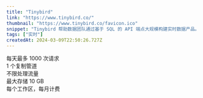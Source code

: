 ```yaml
---
title: "Tinybird"
link: "https://www.tinybird.co/"
thumbnail: "https://www.tinybird.co/favicon.ico"
snippet: "Tinybird 帮助数据团队通过基于 SQL 的 API 端点大规模构建实时数据产品。"
tags: ["实时"]
createdAt: 2024-03-09T22:50:26.727Z
---
```

每天最多 1000 次请求  
1 个复制管道  
不限处理流量  
最大存储 10 GB  
每个工作区，每月计费
